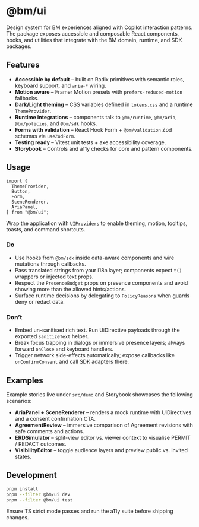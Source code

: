 # @bm/ui

Design system for BM experiences aligned with Copilot interaction patterns. The package exposes accessible and composable React components, hooks, and utilities that integrate with the BM domain, runtime, and SDK packages.

## Features

- **Accessible by default** – built on Radix primitives with semantic roles, keyboard support, and `aria-*` wiring.
- **Motion aware** – Framer Motion presets with `prefers-reduced-motion` fallbacks.
- **Dark/Light theming** – CSS variables defined in [`tokens.css`](./src/theme/tokens.css) and a runtime `ThemeProvider`.
- **Runtime integrations** – components talk to `@bm/runtime`, `@bm/aria`, `@bm/policies`, and `@bm/sdk` hooks.
- **Forms with validation** – React Hook Form + `@bm/validation` Zod schemas via `useZodForm`.
- **Testing ready** – Vitest unit tests + axe accessibility coverage.
- **Storybook** – Controls and a11y checks for core and pattern components.

## Usage

```tsx
import {
  ThemeProvider,
  Button,
  Form,
  SceneRenderer,
  AriaPanel,
} from "@bm/ui";
```

Wrap the application with [`UIProviders`](./src/providers/UIProviders.tsx) to enable theming, motion, tooltips, toasts, and command shortcuts.

### Do

- Use hooks from `@bm/sdk` inside data-aware components and wire mutations through callbacks.
- Pass translated strings from your i18n layer; components expect `t()` wrappers or injected text props.
- Respect the `PresenceBudget` props on presence components and avoid showing more than the allowed hints/actions.
- Surface runtime decisions by delegating to `PolicyReasons` when guards deny or redact data.

### Don’t

- Embed un-sanitised rich text. Run UiDirective payloads through the exported `sanitizeText` helper.
- Break focus trapping in dialogs or immersive presence layers; always forward `onClose` and keyboard handlers.
- Trigger network side-effects automatically; expose callbacks like `onConfirmConsent` and call SDK adapters there.

## Examples

Example stories live under `src/demo` and Storybook showcases the following scenarios:

- **AriaPanel + SceneRenderer** – renders a mock runtime with UiDirectives and a consent confirmation CTA.
- **AgreementReview** – immersive comparison of Agreement revisions with safe comments and actions.
- **ERDSimulator** – split-view editor vs. viewer context to visualise PERMIT / REDACT outcomes.
- **VisibilityEditor** – toggle audience layers and preview public vs. invited states.

## Development

```bash
pnpm install
pnpm --filter @bm/ui dev
pnpm --filter @bm/ui test
```

Ensure TS strict mode passes and run the a11y suite before shipping changes.
